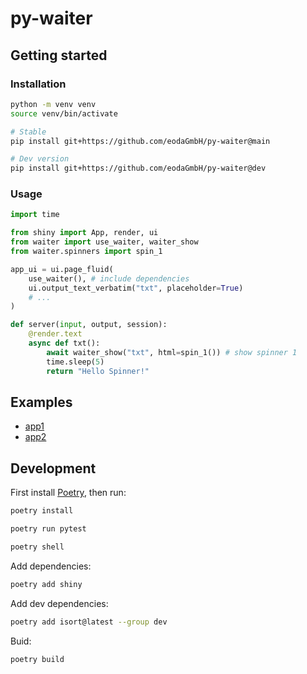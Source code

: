 # py-waiter

## Getting started

### Installation

```bash
python -m venv venv
source venv/bin/activate

# Stable
pip install git+https://github.com/eodaGmbH/py-waiter@main

# Dev version
pip install git+https://github.com/eodaGmbH/py-waiter@dev
```

### Usage

```python
import time

from shiny import App, render, ui
from waiter import use_waiter, waiter_show
from waiter.spinners import spin_1

app_ui = ui.page_fluid(
    use_waiter(), # include dependencies
    ui.output_text_verbatim("txt", placeholder=True)
    # ...
)

def server(input, output, session):
    @render.text
    async def txt():
        await waiter_show("txt", html=spin_1()) # show spinner 1
        time.sleep(5)
        return "Hello Spinner!"
```

## Examples

* [app1](examples/app1/app.py)
* [app2](examples/app2/app.py)

## Development

First install [Poetry](https://python-poetry.org/), then run:

```bash
poetry install

poetry run pytest

poetry shell
```

Add dependencies:

```bash
poetry add shiny
```

Add dev dependencies:

```bash
poetry add isort@latest --group dev
```

Buid:

```bash
poetry build
```

